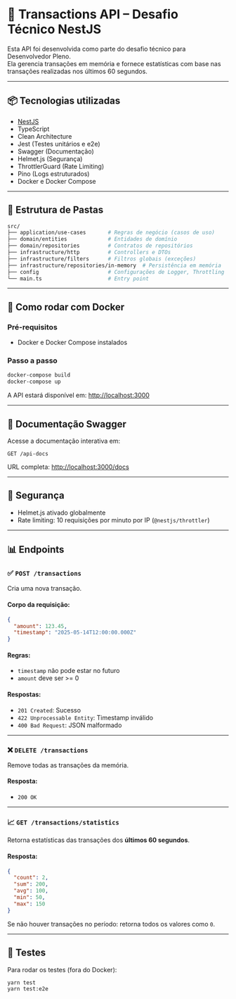 # 🚀 Transactions API – Desafio Técnico NestJS

Esta API foi desenvolvida como parte do desafio técnico para Desenvolvedor Pleno.  
Ela gerencia transações em memória e fornece estatísticas com base nas transações realizadas nos últimos 60 segundos.

---

## 📦 Tecnologias utilizadas

- [NestJS](https://nestjs.com/)
- TypeScript
- Clean Architecture
- Jest (Testes unitários e e2e)
- Swagger (Documentação)
- Helmet.js (Segurança)
- ThrottlerGuard (Rate Limiting)
- Pino (Logs estruturados)
- Docker e Docker Compose

---

## 🧱 Estrutura de Pastas

```bash
src/
├── application/use-cases       # Regras de negócio (casos de uso)
├── domain/entities             # Entidades de domínio
├── domain/repositories         # Contratos de repositórios
├── infrastructure/http         # Controllers e DTOs
├── infrastructure/filters      # Filtros globais (exceções)
├── infrastructure/repositories/in-memory  # Persistência em memória
├── config                      # Configurações de Logger, Throttling
└── main.ts                     # Entry point
```

---

## 🚀 Como rodar com Docker

### Pré-requisitos

- Docker e Docker Compose instalados

### Passo a passo

```bash
docker-compose build
docker-compose up
```

A API estará disponível em: [http://localhost:3000](http://localhost:3000)

---

## 📘 Documentação Swagger

Acesse a documentação interativa em:

```
GET /api-docs
```

URL completa: [http://localhost:3000/docs](http://localhost:3000/docs)

---

## 🔐 Segurança

- Helmet.js ativado globalmente
- Rate limiting: 10 requisições por minuto por IP (`@nestjs/throttler`)

---

## 📊 Endpoints

### ✅ `POST /transactions`

Cria uma nova transação.

#### Corpo da requisição:

```json
{
  "amount": 123.45,
  "timestamp": "2025-05-14T12:00:00.000Z"
}
```

#### Regras:

- `timestamp` não pode estar no futuro
- `amount` deve ser >= 0

#### Respostas:

- `201 Created`: Sucesso
- `422 Unprocessable Entity`: Timestamp inválido
- `400 Bad Request`: JSON malformado

---

### ❌ `DELETE /transactions`

Remove todas as transações da memória.

#### Resposta:

- `200 OK`

---

### 📈 `GET /transactions/statistics`

Retorna estatísticas das transações dos **últimos 60 segundos**.

#### Resposta:

```json
{
  "count": 2,
  "sum": 200,
  "avg": 100,
  "min": 50,
  "max": 150
}
```

Se não houver transações no período: retorna todos os valores como `0`.

---

## 🧪 Testes

Para rodar os testes (fora do Docker):

```bash
yarn test
yarn test:e2e
```
